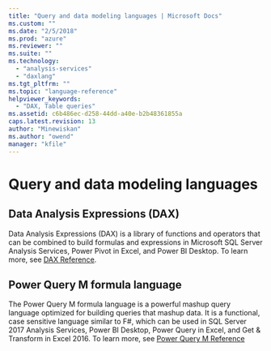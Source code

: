 ```yaml
---
title: "Query and data modeling languages | Microsoft Docs"
ms.custom: ""
ms.date: "2/5/2018"
ms.prod: "azure"
ms.reviewer: ""
ms.suite: ""
ms.technology: 
  - "analysis-services"
  - "daxlang"
ms.tgt_pltfrm: ""
ms.topic: "language-reference"
helpviewer_keywords: 
  - "DAX, Table queries"
ms.assetid: c6b486ec-d258-44dd-a40e-b2b48361855a
caps.latest.revision: 13
author: "Minewiskan"
ms.author: "owend"
manager: "kfile"
---
```


# Query and data modeling languages

## Data Analysis Expressions (DAX)
Data Analysis Expressions (DAX) is a library of functions and operators that can be combined to build formulas and expressions in Microsoft SQL Server Analysis Services, Power Pivot in Excel, and Power BI Desktop.
To learn more, see [DAX Reference](dax/data-analysis-expressions-dax-reference.md).

## Power Query M formula language
The Power Query M formula language is a powerful mashup query language optimized for building queries that mashup data. It is a functional, case sensitive language similar to F#, which can be used in SQL Server 2017 Analysis Services, Power BI Desktop, Power Query in Excel, and Get & Transform in Excel 2016.
To learn more, see [Power Query M Reference](m/power-query-m-reference.md)
